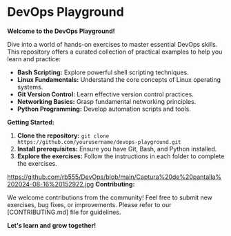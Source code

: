 # DevOps Playground

**Welcome to the DevOps Playground!**

Dive into a world of hands-on exercises to master essential DevOps skills. This repository offers a curated collection of practical examples to help you learn and practice:

* **Bash Scripting:** Explore powerful shell scripting techniques.
* **Linux Fundamentals:** Understand the core concepts of Linux operating systems.
* **Git Version Control:** Learn effective version control practices.
* **Networking Basics:** Grasp fundamental networking principles.
* **Python Programming:** Develop automation scripts and tools.

**Getting Started:**

1. **Clone the repository:** `git clone https://github.com/yourusername/devops-playground.git`
2. **Install prerequisites:** Ensure you have Git, Bash, and Python installed.
3. **Explore the exercises:** Follow the instructions in each folder to complete the exercises.

https://github.com/rb555/DevOps/blob/main/Captura%20de%20pantalla%202024-08-16%20152922.jpg
**Contributing:**

We welcome contributions from the community! Feel free to submit new exercises, bug fixes, or improvements. Please refer to our [CONTRIBUTING.md] file for guidelines.

**Let's learn and grow together!**
